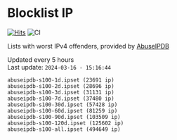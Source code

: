 # Blocklist IP

[![Hits](https://hits.seeyoufarm.com/api/count/incr/badge.svg?url=https%3A%2F%2Fgithub.com%2Fborestad%2Fblocklist-ip%2F&count_bg=%2379C83D&title_bg=%23555555&icon=&icon_color=%23E7E7E7&title=hits&edge_flat=false)](https://hits.seeyoufarm.com)  ![CI](https://img.shields.io/github/workflow/status/borestad/blocklist-ip/CI?style=flat-square)

Lists with worst IPv4 offenders, provided by [AbuseIPDB](https://www.abuseipdb.com/)

<!-- FOOTER-PLACEHOLDER -->
Updated every 5 hours<br>
Last update: `2024-03-16 - 15:16:44`
```
abuseipdb-s100-1d.ipset (23691 ip)
abuseipdb-s100-2d.ipset (28696 ip)
abuseipdb-s100-3d.ipset (31131 ip)
abuseipdb-s100-7d.ipset (37480 ip)
abuseipdb-s100-30d.ipset (57428 ip)
abuseipdb-s100-60d.ipset (81259 ip)
abuseipdb-s100-90d.ipset (103509 ip)
abuseipdb-s100-120d.ipset (125602 ip)
abuseipdb-s100-all.ipset (494649 ip)
```
